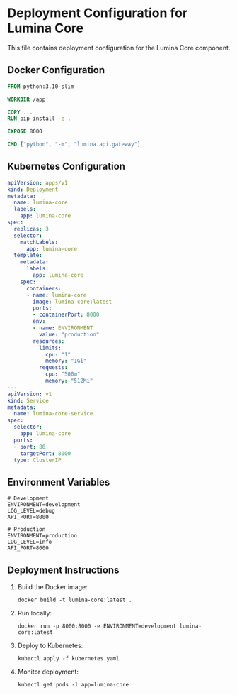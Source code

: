 # Deployment Configuration for Lumina Core

This file contains deployment configuration for the Lumina Core component.

## Docker Configuration

```dockerfile
FROM python:3.10-slim

WORKDIR /app

COPY . .
RUN pip install -e .

EXPOSE 8000

CMD ["python", "-m", "lumina.api.gateway"]
```

## Kubernetes Configuration

```yaml
apiVersion: apps/v1
kind: Deployment
metadata:
  name: lumina-core
  labels:
    app: lumina-core
spec:
  replicas: 3
  selector:
    matchLabels:
      app: lumina-core
  template:
    metadata:
      labels:
        app: lumina-core
    spec:
      containers:
      - name: lumina-core
        image: lumina-core:latest
        ports:
        - containerPort: 8000
        env:
        - name: ENVIRONMENT
          value: "production"
        resources:
          limits:
            cpu: "1"
            memory: "1Gi"
          requests:
            cpu: "500m"
            memory: "512Mi"
---
apiVersion: v1
kind: Service
metadata:
  name: lumina-core-service
spec:
  selector:
    app: lumina-core
  ports:
  - port: 80
    targetPort: 8000
  type: ClusterIP
```

## Environment Variables

```
# Development
ENVIRONMENT=development
LOG_LEVEL=debug
API_PORT=8000

# Production
ENVIRONMENT=production
LOG_LEVEL=info
API_PORT=8000
```

## Deployment Instructions

1. Build the Docker image:
   ```
   docker build -t lumina-core:latest .
   ```

2. Run locally:
   ```
   docker run -p 8000:8000 -e ENVIRONMENT=development lumina-core:latest
   ```

3. Deploy to Kubernetes:
   ```
   kubectl apply -f kubernetes.yaml
   ```

4. Monitor deployment:
   ```
   kubectl get pods -l app=lumina-core
   ```
